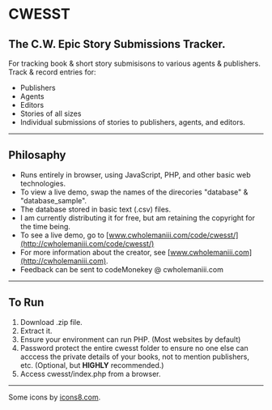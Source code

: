 # CWESST
## The C.W. Epic Story Submissions Tracker. 

For tracking book &amp; short story submisisons to various agents &amp; publishers. Track & record entries for: 
- Publishers
- Agents
- Editors
- Stories of all sizes
- Individual submissions of stories to publishers, agents, and editors.

---
## Philosaphy 
- Runs entirely in browser, using JavaScript, PHP, and other basic web technologies.
- To view a live demo, swap the names of the direcories "database" & "database_sample".
- The database stored in basic text (.csv) files.
- I am currently distributing it for free, but am retaining the copyright for the time being. 
- To see a live demo, go to [www.cwholemaniii.com/code/cwesst/](http://cwholemaniii.com/code/cwesst/)
- For more information about the creator, see [www.cwholemaniii.com](http://cwholemaniii.com).
- Feedback can be sent to codeMonekey @ cwholemaniii.com

---
## To Run
1. Download .zip file.
2. Extract it.
3. Ensure your environment can run PHP. (Most websites by default)
4. Password protect the entire cwesst folder to ensure no one else can acccess the private details of your books, not to mention publishers, etc. (Optional, but **HIGHLY** recommended.)
6. Access cwesst/index.php from a browser.

---
Some icons by [icons8.com](https://icons8.com/).


  
